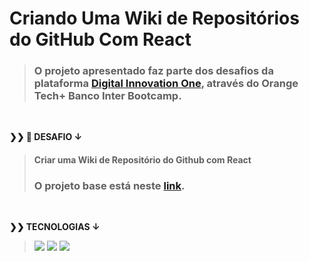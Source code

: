 # Criando Uma Wiki de Repositórios do GitHub Com React

> ### O projeto apresentado faz parte dos desafios da plataforma [Digital Innovation One](https://web.digitalinnovation.one/home), através do Orange Tech+ Banco Inter Bootcamp.
>

<br>
  <p>
    <strong>❯❯ 🚀 DESAFIO ↓</strong><br>
  </p>

> #### Criar uma Wiki de Repositório do Github com React
> ### O projeto base está neste [link](https://github.com/digitalinnovationone/trilha-react-desafio-2).
 <br>
  <p>
    <strong>❯❯ TECNOLOGIAS ↓</strong><br>
  </p>

>   <img src="https://img.shields.io/badge/React-000000?logo=react"/>
>   <img src="https://img.shields.io/badge/JavaScript-000000?logo=javascript"/>
>   <img src="https://img.shields.io/badge/StyledComponents-000000?logo=styledcomponents"/>

#